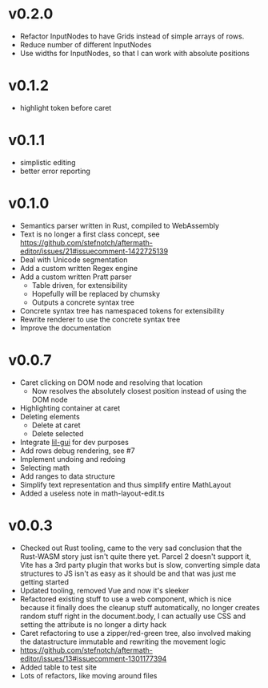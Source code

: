 # v0.2.0

- Refactor InputNodes to have Grids instead of simple arrays of rows.
- Reduce number of different InputNodes
- Use widths for InputNodes, so that I can work with absolute positions

# v0.1.2

- highlight token before caret

# v0.1.1

- simplistic editing
- better error reporting

# v0.1.0

- Semantics parser written in Rust, compiled to WebAssembly
- Text is no longer a first class concept, see https://github.com/stefnotch/aftermath-editor/issues/21#issuecomment-1422725139
- Deal with Unicode segmentation
- Add a custom written Regex engine
- Add a custom written Pratt parser
  - Table driven, for extensibility
  - Hopefully will be replaced by chumsky
  - Outputs a concrete syntax tree
- Concrete syntax tree has namespaced tokens for extensibility
- Rewrite renderer to use the concrete syntax tree
- Improve the documentation

# v0.0.7

- Caret clicking on DOM node and resolving that location
  - Now resolves the absolutely closest position instead of using the DOM node
- Highlighting container at caret
- Deleting elements
  - Delete at caret
  - Delete selected
- Integrate [lil-gui](https://github.com/georgealways/lil-gui) for dev purposes
- Add rows debug rendering, see #7
- Implement undoing and redoing
- Selecting math
- Add ranges to data structure
- Simplify text representation and thus simplify entire MathLayout
- Added a useless note in math-layout-edit.ts

# v0.0.3

- Checked out Rust tooling, came to the very sad conclusion that the Rust-WASM story just isn't quite there yet. Parcel 2 doesn't support it, Vite has a 3rd party plugin that works but is slow, converting simple data structures to JS isn't as easy as it should be and that was just me getting started
- Updated tooling, removed Vue and now it's sleeker
- Refactored existing stuff to use a web component, which is nice because it finally does the cleanup stuff automatically, no longer creates random stuff right in the document.body, I can actually use CSS and setting the attribute is no longer a dirty hack
- Caret refactoring to use a zipper/red-green tree, also involved making the datastructure immutable and rewriting the movement logic
- https://github.com/stefnotch/aftermath-editor/issues/13#issuecomment-1301177394
- Added table to test site
- Lots of refactors, like moving around files
